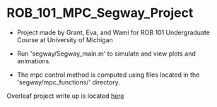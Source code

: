# ROB_101_MPC_Segway_Project

* Project made by Grant, Eva, and Wami for ROB 101 Undergraduate Course at University of Michigan

* Run 'segway/Segway_main.m' to simulate and view plots and animations.
 
* The mpc control method is computed using files located in the 'segway/mpc_functions/' directory.
 
 Overleaf project write up is located [here](https://github.com/grantgib/ROB_101_MPC_Segway_Project/blob/master/ROB_101__Project_Write-up.pdf)
